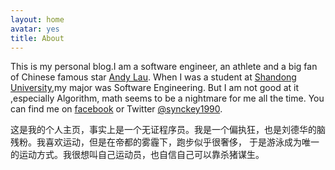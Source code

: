 ```yaml
---
layout: home
avatar: yes
title: About
---
```


This is my personal blog.I am a software engineer, an athlete and a big fan of Chinese famous star
[Andy Lau](http://www.awc618.com/?r=54447d0f8af75).
When I was a student at [Shandong University](http://www.sdu.edu.cn/),my major was Software Engineering.
But I am not good at it ,especially Algorithm, math seems to be a nightmare for me all the time. 
You can find me on [facebook](https://www.facebook.com/synckey) or Twitter [@synckey1990](https://twitter.com/synckey1990).

这是我的个人主页，事实上是一个无证程序员。我是一个偏执狂，也是刘德华的脑残粉。我喜欢运动，但是在帝都的雾霾下，跑步似乎很奢侈，
于是游泳成为唯一的运动方式。我很想叫自己运动员，也自信自己可以靠杀猪谋生。